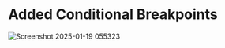 # Added Conditional Breakpoints

![Screenshot 2025-01-19 055323](https://github.com/user-attachments/assets/7c3294f4-2b0c-4911-b524-de38453083a7)
